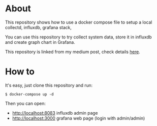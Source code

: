 # About


This repository shows how to use a docker compose file to setup a local collectd, influxdb, grafana stack,

You can use this repository to try collect system data, store it in influxdb and create graph chart in Grafana.

This repository is linked from my medium post, check details [here](https://blog.laputa.io/try-influxdb-and-grafana-by-docker-6b4d50c6a446#.7z7oz5st5).

# How to

It's easy, just clone this repository and run:

```
$ docker-compose up -d
```

Then you can open:

- <http://localhost:8083>  influxdb admin page
- <http://localhost:3000>  grafana web page (login with admin/admin)

